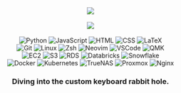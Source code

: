 
<div align="center">
	<a href="https://github.com/forsakenrei"> <img src="https://github-readme-stats-forsakenrei.vercel.app/api?username=forsakenrei&show_icons=true&theme=tokyonight&rank_icon=percentile&show=prs_merged_percentage"></a>
	<br>
	<br>
	<a href="https://github.com/forsakenrei"> <img src="https://github-readme-stats-forsakenrei.vercel.app/api/top-langs/?username=forsakenrei&layout=compact&theme=tokyonight&exclude_repo=&hide=Cmake,C%2B%2B,Dart,Makefile&size_weight=0.5&count_weight=0.5&card_width=350"></a>
    	<br>
	<br>
	<img alt="Python" src="https://img.shields.io/badge/python-3670A0?style=for-the-badge&logo=python&logoColor=ffdd54">
	<img alt="JavaScript" src="https://img.shields.io/badge/javascript-F7DF1E?style=for-the-badge&logo=javascript&logoColor=black">
	<img alt="HTML" src="https://img.shields.io/badge/html5-E34F26?style=for-the-badge&logo=html5&logoColor=white">
	<img alt="CSS" src="https://img.shields.io/badge/css-1572B6?style=for-the-badge&logo=css3&logoColor=white">
	<img alt="LaTeX" src="https://img.shields.io/badge/latex-008080?style=for-the-badge&logo=latex&logoColor=white">
	<br>
	<img alt="Git" src="https://img.shields.io/badge/git-F05033.svg?style=for-the-badge&logo=git&logoColor=white">
	<img alt="Linux" src="https://img.shields.io/badge/Linux-FCC624?style=for-the-badge&logo=linux&logoColor=black">
	<img alt="Zsh" src="https://img.shields.io/badge/zsh-F15A24?style=for-the-badge&logo=zsh&logoColor=white">
	<img alt="Neovim" src="https://img.shields.io/badge/neovim-57A143?style=for-the-badge&logo=neovim&logoColor=white">
	<img alt="VSCode" src="https://img.shields.io/badge/vscode-007ACC?style=for-the-badge&logo=visual-studio-code&logoColor=white">
	<img alt="QMK" src="https://img.shields.io/badge/qmk-333333?style=for-the-badge&logo=qmk&logoColor=white">
	<br>
	<img alt="EC2" src="https://img.shields.io/badge/Amazon%20EC2-FF9900?style=for-the-badge&logo=amazon-ec2&logoColor=white">
	<img alt="S3" src="https://img.shields.io/badge/Amazon_S3-569A31?style=for-the-badge&logo=amazons3&logoColor=white">
	<img alt="RDS" src="https://img.shields.io/badge/Amazon%20RDS-527FFF?style=for-the-badge&logo=amazon-rds&logoColor=white">
	<img alt="Databricks" src="https://img.shields.io/badge/databricks-FF3621?style=for-the-badge&logo=databricks&logoColor=white">
	<img alt="Snowflake" src="https://img.shields.io/badge/snowflake-29B5E8?style=for-the-badge&logo=snowflake&logoColor=white">
	<br>
 	<img alt="Docker" src="https://img.shields.io/badge/docker-0db7ed.svg?style=for-the-badge&logo=docker&logoColor=white">
	<img alt="Kubernetes" src="https://img.shields.io/badge/Kubernetes-326CE5?style=for-the-badge&logo=kubernetes&logoColor=white">
	<img alt="TrueNAS" src="https://img.shields.io/badge/truenas-0095D5?style=for-the-badge&logo=truenas&logoColor=white">
	<img alt="Proxmox" src="https://img.shields.io/badge/proxmox-E57000?style=for-the-badge&logo=proxmox&logoColor=white">
	<img alt="Nginx" src="https://img.shields.io/badge/nginx-009639.svg?style=for-the-badge&logo=nginx&logoColor=white">
	<br>
	<h3 align="center">Diving into the custom keyboard rabbit hole.</h3>
<!-- 	<h3 align="center"><i>Daily driver: Space65 R3 + Strawberry Milk Ice* + NicePBT Noel.</i></h3> -->
<!-- 	<h3 align="center">Daily driver: Mode Envoy + Cream Blue Pro + ePBT Dreamscape</h3> -->
<!-- 	<p align="center"><i>*58g spring swapped.</i></p> -->
</div>
